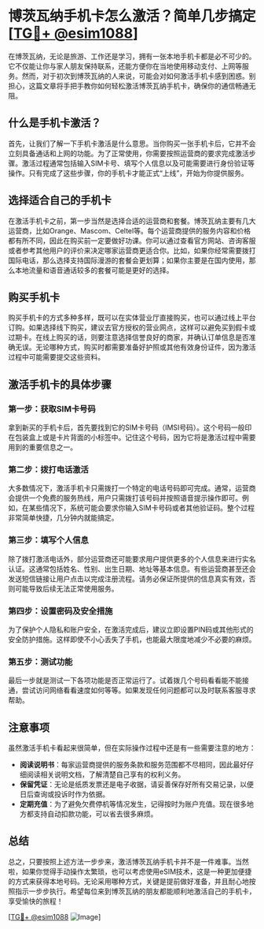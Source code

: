 # 博茨瓦纳手机卡怎么激活？简单几步搞定[[TG💪+ @esim1088](https://t.me/s/esim1088)]

在博茨瓦纳，无论是旅游、工作还是学习，拥有一张本地手机卡都是必不可少的。它不仅能让你与家人朋友保持联系，还能方便你在当地使用移动支付、上网等服务。然而，对于初次到博茨瓦纳的人来说，可能会对如何激活手机卡感到困惑。别担心，这篇文章将手把手教你如何轻松激活博茨瓦纳手机卡，确保你的通信畅通无阻。

## 什么是手机卡激活？

首先，让我们了解一下手机卡激活是什么意思。当你购买一张手机卡后，它并不会立刻具备通话和上网的功能。为了正常使用，你需要按照运营商的要求完成激活步骤。激活过程通常包括输入SIM卡号、填写个人信息以及可能需要进行身份验证等操作。只有完成了这些步骤，你的手机卡才能正式“上线”，开始为你提供服务。

## 选择适合自己的手机卡

在激活手机卡之前，第一步当然是选择合适的运营商和套餐。博茨瓦纳主要有几大运营商，比如Orange、Mascom、Celtel等。每个运营商提供的服务内容和价格都有所不同，因此在购买前一定要做好功课。你可以通过查看官方网站、咨询客服或者参考其他用户的评价来决定哪家运营商更适合你。比如，如果你经常需要拨打国际电话，那么选择支持国际漫游的套餐会更划算；如果你主要是在国内使用，那么本地流量和语音通话较多的套餐可能是更好的选择。

## 购买手机卡

购买手机卡的方式多种多样，既可以在实体营业厅直接购买，也可以通过线上平台订购。如果选择线下购买，建议去官方授权的营业网点，这样可以避免买到假卡或过期卡。在线上购买的话，则要注意选择信誉良好的商家，并确认订单信息是否准确无误。无论哪种方式，购买时都需要准备好护照或其他有效身份证件，因为激活过程中可能需要提交这些资料。

## 激活手机卡的具体步骤

### 第一步：获取SIM卡号码
拿到新买的手机卡后，首先要找到它的SIM卡号码（IMSI号码）。这个号码一般印在包装盒上或是卡片背面的小标签中。记住这个号码，因为它将是激活过程中需要用到的重要信息之一。

### 第二步：拨打电话激活
大多数情况下，激活手机卡只需拨打一个特定的电话号码即可完成。通常，运营商会提供一个免费的服务热线，用户只需拨打该号码并按照语音提示操作即可。例如，在某些情况下，系统可能会要求你输入SIM卡号码或者其他验证码。整个过程非常简单快捷，几分钟内就能搞定。

### 第三步：填写个人信息
除了拨打激活电话外，部分运营商还可能要求用户提供更多的个人信息来进行实名认证。这通常包括姓名、性别、出生日期、地址等基本信息。有些运营商甚至还会发送短信链接让用户点击以完成注册流程。请务必保证所提供的信息真实有效，否则可能导致后续无法正常使用服务。

### 第四步：设置密码及安全措施
为了保护个人隐私和账户安全，在激活完成后，建议立即设置PIN码或其他形式的安全防护措施。这样即使不小心丢失了手机，也能最大限度地减少不必要的麻烦。

### 第五步：测试功能
最后一步就是测试一下各项功能是否正常运行了。试着拨几个号码看看能不能接通，尝试访问网络看看速度如何等等。如果发现任何问题都可以及时联系客服寻求帮助。

## 注意事项

虽然激活手机卡看起来很简单，但在实际操作过程中还是有一些需要注意的地方：

- **阅读说明书**：每家运营商提供的服务条款和服务范围都不尽相同，因此最好仔细阅读相关说明文档，了解清楚自己享有的权利义务。
- **保留凭证**：无论是纸质发票还是电子收据，请妥善保存好所有交易记录，以便日后查询或投诉时作为依据。
- **定期充值**：为了避免欠费停机等情况发生，记得按时为账户充值。现在很多地方都支持自动扣款功能，可以省去很多麻烦。

## 总结

总之，只要按照上述方法一步步来，激活博茨瓦纳手机卡并不是一件难事。当然啦，如果你觉得手动操作太繁琐，也可以考虑使用eSIM技术，这是一种更加便捷的方式来获得本地号码。无论采用哪种方式，关键是提前做好准备，并且耐心地按照指示一步步执行。希望每位来到博茨瓦纳的朋友都能顺利地激活自己的手机卡，享受愉快的旅程！

[[TG💪+ @esim1088](https://t.me/s/esim1088) ![Image](https://i.postimg.cc/4NQfJmqS/Snipaste-2025-05-13-00-14-12.png)]